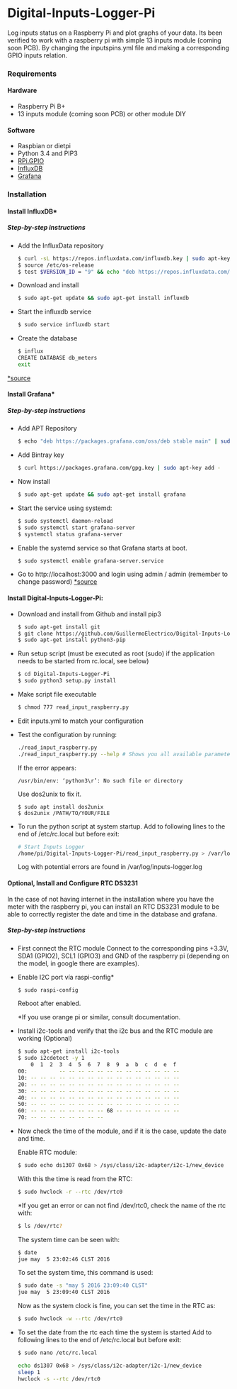 # Digital-Inputs-Logger-Pi
Log inputs status on a Raspberry Pi and plot graphs of your data.
Its been verified to work with a raspberry pi with simple 13 inputs module (coming soon PCB). By changing the inputspins.yml file and making a corresponding GPIO inputs relation.

### Requirements

#### Hardware

* Raspberry Pi B+
* 13 inputs module (coming soon PCB) or other module DIY

#### Software

* Raspbian or dietpi
* Python 3.4 and PIP3
* [RPi.GPIO](https://pypi.org/project/RPi.GPIO/)
* [InfluxDB](https://docs.influxdata.com/influxdb/v1.3/)
* [Grafana](http://docs.grafana.org/)

### Installation
#### Install InfluxDB*

##### Step-by-step instructions
* Add the InfluxData repository
    ```sh
    $ curl -sL https://repos.influxdata.com/influxdb.key | sudo apt-key add -
    $ source /etc/os-release
    $ test $VERSION_ID = "9" && echo "deb https://repos.influxdata.com/debian stretch stable" | sudo tee /etc/apt/sources.list.d/influxdb.list
    ```
* Download and install
    ```sh
    $ sudo apt-get update && sudo apt-get install influxdb
    ```
* Start the influxdb service
    ```sh
    $ sudo service influxdb start
    ```
* Create the database
    ```sh
    $ influx
    CREATE DATABASE db_meters
    exit
    ```
[*source](https://docs.influxdata.com/influxdb/v1.3/introduction/installation/)

#### Install Grafana*

##### Step-by-step instructions
* Add APT Repository
    ```sh
    $ echo "deb https://packages.grafana.com/oss/deb stable main" | sudo tee -a /etc/apt/sources.list.d/grafana.list
    ```
* Add Bintray key
    ```sh
    $ curl https://packages.grafana.com/gpg.key | sudo apt-key add -
    ```
* Now install
    ```sh
    $ sudo apt-get update && sudo apt-get install grafana
    ```
* Start the service using systemd:
    ```sh
    $ sudo systemctl daemon-reload
    $ sudo systemctl start grafana-server
    $ systemctl status grafana-server
    ```
* Enable the systemd service so that Grafana starts at boot.
    ```sh
    $ sudo systemctl enable grafana-server.service
    ```
* Go to http://localhost:3000 and login using admin / admin (remember to change password)
[*source](http://docs.grafana.org/installation/debian/)

#### Install Digital-Inputs-Logger-Pi:
* Download and install from Github and install pip3
    ```sh
	$ sudo apt-get install git
    $ git clone https://github.com/GuillermoElectrico/Digital-Inputs-Logger-Pi.git
	$ sudo apt-get install python3-pip
    ```
* Run setup script (must be executed as root (sudo) if the application needs to be started from rc.local, see below)
    ```sh
    $ cd Digital-Inputs-Logger-Pi
    $ sudo python3 setup.py install
    ```    
* Make script file executable
    ```sh
    $ chmod 777 read_input_raspberry.py
    ```
* Edit inputs.yml to match your configuration
* Test the configuration by running:
    ```sh
    ./read_input_raspberry.py
    ./read_input_raspberry.py --help # Shows you all available parameters
    ```

	If the error appears:
	```
	/usr/bin/env: ‘python3\r’: No such file or directory
	```
	Use dos2unix to fix it.
	```
	$ sudo apt install dos2unix
	$ dos2unix /PATH/TO/YOUR/FILE
	```

* To run the python script at system startup. Add to following lines to the end of /etc/rc.local but before exit:
    ```sh
    # Start Inputs Logger
    /home/pi/Digital-Inputs-Logger-Pi/read_input_raspberry.py > /var/log/inputs-logger.log &
    ```
	
    Log with potential errors are found in /var/log/inputs-logger.log

#### Optional, Install and Configure RTC DS3231

In the case of not having internet in the installation where you have the meter with the raspberry pi, you can install an RTC DS3231 module to be able to correctly register the date and time in the database and grafana.

##### Step-by-step instructions
* First connect the RTC module
	Connect to the corresponding pins +3.3V, SDA1 (GPIO2), SCL1 (GPIO3) and GND of the raspberry pi (depending on the model, in google there are examples).  

* Enable I2C port vía raspi-config*
    ```sh
    $ sudo raspi-config
    ```
	
	Reboot after enabled.
	
	*If you use orange pi or similar, consult documentation.
	
*  Install i2c-tools and verify that the i2c bus and the RTC module are working (Optional)
    ```sh
    $ sudo apt-get install i2c-tools
	$ sudo i2cdetect -y 1
	    0  1  2  3  4  5  6  7  8  9  a  b  c  d  e  f
	00:          -- -- -- -- -- -- -- -- -- -- -- -- --
	10: -- -- -- -- -- -- -- -- -- -- -- -- -- -- -- --
	20: -- -- -- -- -- -- -- -- -- -- -- -- -- -- -- --
	30: -- -- -- -- -- -- -- -- -- -- -- -- -- -- -- --
	40: -- -- -- -- -- -- -- -- -- -- -- -- -- -- -- --
	50: -- -- -- -- -- -- -- -- -- -- -- -- -- -- -- --
	60: -- -- -- -- -- -- -- -- 68 -- -- -- -- -- -- --
	70: -- -- -- -- -- -- -- --
    ```
* Now check the time of the module, and if it is the case, update the date and time.
	
	Enable RTC module:
	```sh
    $ sudo echo ds1307 0x68 > /sys/class/i2c-adapter/i2c-1/new_device
    ```
	
	With this the time is read from the RTC:
	```sh
    $ sudo hwclock -r --rtc /dev/rtc0
    ```
	
	*If you get an error or can not find /dev/rtc0, check the name of the rtc with:
	```sh
	$ ls /dev/rtc?
    ```
	
	The system time can be seen with: 
    ```sh
	$ date
	jue may  5 23:02:46 CLST 2016
	```
	
	To set the system time, this command is used:
    ```sh
	$ sudo date -s "may 5 2016 23:09:40 CLST"
	jue may  5 23:09:40 CLST 2016
    ```
	
	Now as the system clock is fine, you can set the time in the RTC as:
	```sh
    $ sudo hwclock -w --rtc /dev/rtc0
    ```


* To set the date from the rtc each time the system is started Add to following lines to the end of /etc/rc.local but before exit:
    ```sh
	$ sudo nano /etc/rc.local
	```
	
	```sh
    echo ds1307 0x68 > /sys/class/i2c-adapter/i2c-1/new_device
	sleep 1
	hwclock -s --rtc /dev/rtc0
    ```